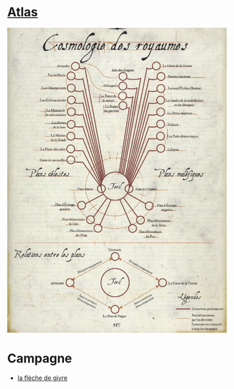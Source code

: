 # [Atlas](atlas/atlas.md)

![Cosmologie](ressources/Cosmologie.png)




# Campagne

- [la flèche de givre](journal/campagne/fleche_givre/resume.md)
